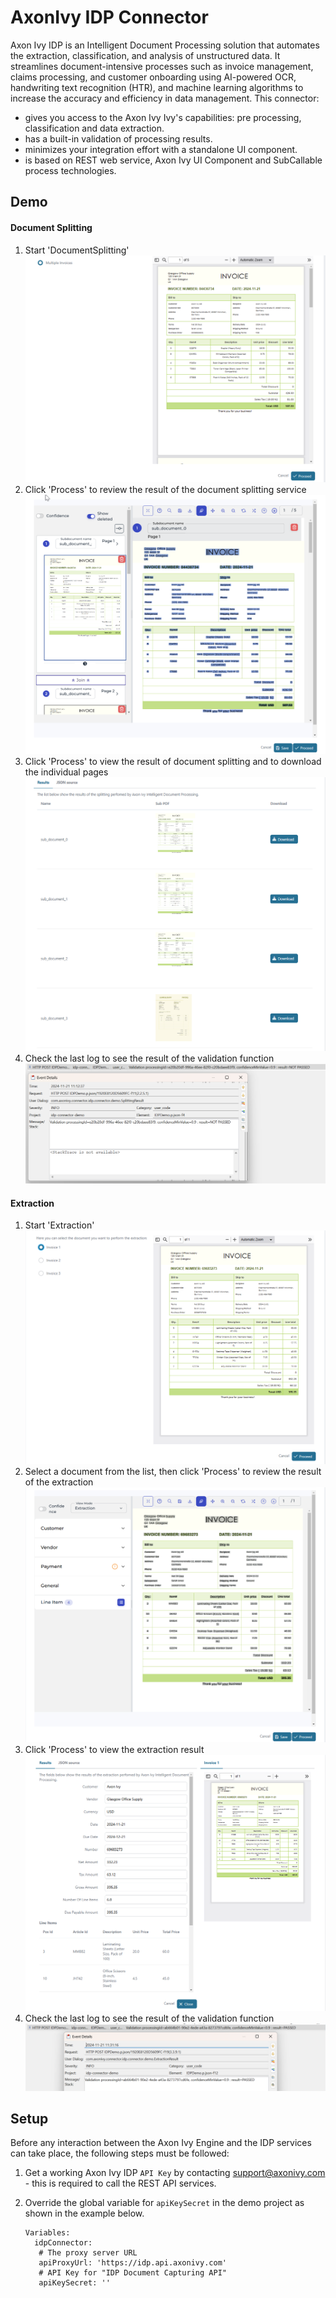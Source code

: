 <!--
Dear developer!   

When you create your very valuable documentation, please be aware that this Readme.md is not only published on github. This documentation is also processed automatically and published on our website. For this to work, the two headings "Demo" and "Setup" must not be changed
-->

# AxonIvy IDP Connector

Axon Ivy IDP is an Intelligent Document Processing solution that automates the extraction, classification, and analysis of unstructured data. It streamlines document-intensive processes such as invoice management, claims processing, and customer onboarding using AI-powered OCR, handwriting text recognition (HTR), and machine learning algorithms to increase the accuracy and efficiency in data management. This connector:

* gives you access to the Axon Ivy Ivy's capabilities: pre processing, classification and data extraction.
* has a built-in validation of processing results.
* minimizes your integration effort with a standalone UI component.
* is based on REST web service, Axon Ivy UI Component and SubCallable process technologies.

## Demo

#### Document Splitting

1. Start 'DocumentSplitting'
   ![splitting-start](images/splitting-document-1.png)
2. Click 'Process' to review the result of the document splitting service
   ![splitting-review](images/splitting-document-2.png)
3. Click 'Process' to view the result of document splitting and to download the individual pages
   ![splitting-result](images/splitting-document-3.png)
4. Check the last log to see the result of the validation function
   ![validation-splitting](images/splitting-document-4.png)

#### Extraction

1. Start 'Extraction'
   ![extraction-start](images/extraction1.png)
2. Select a document from the list, then click 'Process' to review the result of the extraction
   ![extraction-review](images/extraction2.png)
3. Click 'Process' to view the extraction result
   ![extraction-result](images/extraction3.png)
4. Check the last log to see the result of the validation function
   ![validation-extraction](images/extraction4.png)

## Setup

Before any interaction between the Axon Ivy Engine and the IDP services can take place, the following steps must be followed:

1. Get a working Axon Ivy IDP `API Key` by contacting support@axonivy.com - this is required to call the REST API services.
2. Override the global variable for `apiKeySecret` in the demo project as shown in the example below.
   
   ```
   Variables:
     idpConnector:
      # The proxy server URL
      apiProxyUrl: 'https://idp.api.axonivy.com'
      # API Key for "IDP Document Capturing API"
      apiKeySecret: ''
   ```


